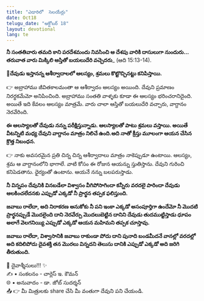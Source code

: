```yaml
---
title: "ఎడారిలో  సెలయేర్లు"
date: Oct18
telugu_date: "అక్టోబర్ 18"
layout: devotional
lang: te
---
```


**నీ సంతతివారు తమది కాని పరదేశమందు నివసించి ఆ దేశపు వారికి దాసులుగా నుందురు... తరువాత వారు మిక్కిలి ఆస్తితో బయలుదేరి వచ్చెదరు**_ (ఆది 15:13-14). 

**📖దేవుడు ఇస్తానన్న ఆశీర్వాదాలలో ఆలస్యం, శ్రమలు కొట్టొచ్చినట్టు కనిపిస్తాయి.**

👉 అబ్రాహాము  జీవితకాలమంతా ఆ ఆశీర్వాదం ఆలస్యం అయింది. దేవుని ప్రమాణం నిరర్థకమేమో అనిపించింది. అబ్రాహాము సంతతి వాళ్ళకు కూడా ఈ ఆలస్యం భరించరానిదైంది. అయితే ఇది కేవలం ఆలస్యం మాత్రమే. వారు చాలా ఆస్తితో బయలుదేరి వచ్చారు, వాగ్దానం నెరవేరింది.

**ఈ ఆలస్యాలతో దేవుడు నన్ను పరీక్షిస్తున్నాడు. ఆలస్యాలతో పాటు శ్రమలు వస్తాయి. అయితే వీటన్నిటి మధ్య దేవుని వాగ్దానం మాత్రం నిలిచే ఉంది.అది నాతో క్రీస్తు మూలంగా ఆయన చేసిన క్రొత్త నిబంధన.**

👉 నాకు అవసరమైన ప్రతి చిన్న చిన్న ఆశీర్వాదాలు మాత్రం నాకెప్పుడూ ఉంటాయి. ఆలస్యం, శ్రమ ఆ వాగ్దానంలోని భాగాలే. వాటి కోసం ఈ రోజున ఆయన్ను స్తుతిస్తాను. దేవుని గురించి కనిపెడతాను. ధైర్యంతో ఉంటాను. ఆయనే నన్ను బలపరుస్తాడు.

**నీ విన్నపం దేవునికి వినబడేలా విశ్వాసం వీగిపోసాగిందా కన్నీరు వరదలై పారిందా దేవుడు ఆలకించలేదనకు ఎప్పుడో ఎక్కడో నీ ప్రార్థన తప్పక ఫలిస్తుంది.**

**జవాబు రాలేదా, అది నిరాకరణ అనుకోకు నీ పని ఇంకా ఎక్కడో అసంపూర్తిగా ఉందేమో నీ మొదటి ప్రార్థనప్పుడే మొదలైంది దాని నెరవేర్పు మొదలుబెట్టిన దానిని దేవుడు తుదముట్టిస్తాడు ధూపం అలాగే వెలగనియ్యి ఎప్పుడో ఎక్కడో ఆయన మహిమని తప్పక చూస్తావు.**

**జవాబు రాలేదా, విశ్వాసానికి జవాబు రాకుండా పోదు దాని పునాది బండమీదనే వానల్లో వరదల్లో అది కదిలిపోదు దైవశక్తి తన మొరలు విన్నదని తెలుసు దానికి ఎప్పుడో ఎక్కడో అది జరిగి తీరుతుంది.**

<div class="blessing">🙏 <span class="bless-text">దైవాశ్శీసులు!!!</span> ✨</div>

<div class="credit">✍️ <span class="credit-text">▪ సంకలనం - చార్లెస్ ఇ. కౌమన్</span></div>
<div class="credit">🌐 <span class="credit-text">▪ అనువాదం - డా. జోబ్ సుదర్శన్</span></div>


<div class="share">📤 👉 <span class="share-text">మీ మిత్రులకు share చేసి మీ వంతుగా దేవుని పని చేయండి.</span></div>
